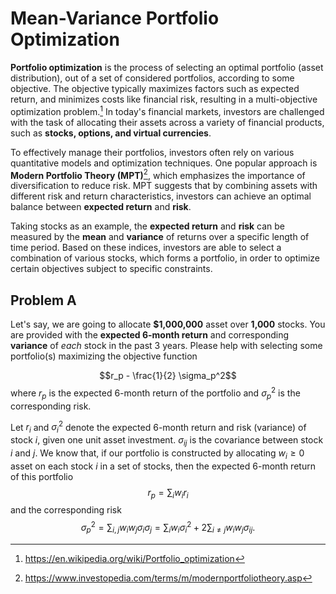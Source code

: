 # Mean-Variance Portfolio Optimization

<!---
This project is motivated by Yuri's lecture notes.
-->

**Portfolio optimization** is the process of selecting an optimal portfolio (asset distribution), out of a set of considered portfolios, according to some objective. The objective typically maximizes factors such as expected return, and minimizes costs like financial risk, resulting in a multi-objective optimization problem.[^1] In today's financial markets, investors are challenged with the task of allocating their assets across a variety of financial products, such as **stocks, options, and virtual currencies**. 

To effectively manage their portfolios, investors often rely on various quantitative models and optimization techniques. One popular approach is **Modern Portfolio Theory (MPT)**[^2], which emphasizes the importance of diversification to reduce risk. MPT suggests that by combining assets with different risk and return characteristics, investors can achieve an optimal balance between **expected return** and **risk**.

Taking stocks as an example, the **expected return** and **risk** can be measured by the **mean** and **variance** of returns over a specific length of time period. Based on these indices, investors are able to select a combination of various stocks, which forms a portfolio, in order to optimize certain objectives subject to specific constraints.



## Problem A

Let's say, we are going to allocate **$1,000,000** asset over **1,000** stocks. You are provided with the **expected 6-month return** and corresponding **variance** of *each* stock in the past 3 years. Please help with selecting some portfolio(s) maximizing the objective function 

$$r_p - \frac{1}{2} \sigma_p^2$$
where $r_p$ is the expected 6-month return of the portfolio and $\sigma_p^2$ is the corresponding risk. 

Let $r_i$ and $\sigma_i^2$ denote the expected 6-month return and risk (variance) of stock $i$, given one unit asset investment. $\sigma_{ij}$ is the covariance between stock $i$ and $j$. We know that, if our portfolio is constructed by allocating $w_i \geq 0$ asset on each stock $i$ in a set of stocks, then the expected 6-month return of this portfolio
$$r_p = \sum_i w_i r_i$$ 
and the corresponding risk 
$$\sigma_p^2 = \sum_{i, j} w_i w_j \sigma_i \sigma_j = \sum_i w_i \sigma_i^2 + 2\sum_{i \neq j} w_i w_j \sigma_{ij}.$$ 



<!-- ## Problem B

**Sharpe ratio**[^3] of a portfolio is defined by 
$$\frac{r_p - r_f}{\sigma_p}$$
where $r_f$ is risk-free 6-month return in the market. You can think this as the amount of return generated by bonds or bank interests. Sharpe ratio can be interpreted as the ratio of excess expected return and corresponding risk (standard deviation).  -->







[^1]: https://en.wikipedia.org/wiki/Portfolio_optimization
[^2]: https://www.investopedia.com/terms/m/modernportfoliotheory.asp
[^3]: https://www.investopedia.com/terms/s/sharperatio.asp